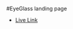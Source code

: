 #EyeGlass landing page

- [Live Link]((https://vercel.com/shazzadulshakibs-projects/shazzadul-islam-shakib-landing-page-challange))
